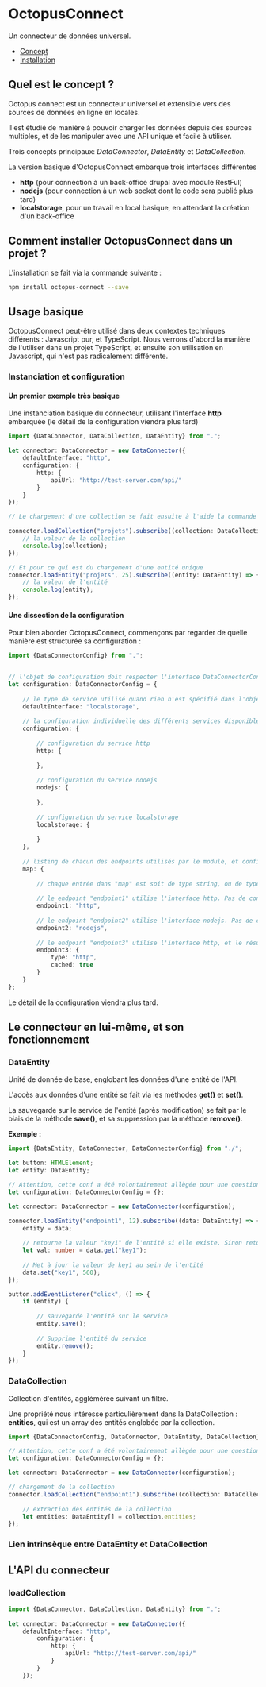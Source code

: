 # OctopusConnect
Un connecteur de données universel.

* [Concept](#ok)
* [Installation](#ok)

## Quel est le concept ?

Octopus connect est un connecteur universel et extensible vers des sources de données en ligne en locales.

Il est étudié de manière à pouvoir charger les données depuis des sources multiples, et de les manipuler avec une API
unique et facile à utiliser.

Trois concepts principaux: *DataConnector*, *DataEntity* et *DataCollection*.

La version basique d'OctopusConnect embarque trois interfaces différentes
* **http** (pour connection à un back-office drupal avec module RestFul)
* **nodejs** (pour connection à un web socket dont le code sera publié plus tard)
* **localstorage**, pour un travail en local basique, en attendant la création d'un back-office

## Comment installer OctopusConnect dans un projet ?

L'installation se fait via la commande suivante :
```sh
npm install octopus-connect --save
```

## Usage basique

OctopusConnect peut-être utilisé dans deux contextes techniques différents : Javascript pur, et TypeScript. Nous verrons
d'abord la manière de l'utiliser dans un projet TypeScript, et ensuite son utilisation en Javascript, qui n'est pas radicalement
différente.


### Instanciation et configuration

#### Un premier exemple très basique

Une instanciation basique du connecteur, utilisant l'interface **http** embarquée (le détail de la configuration viendra
plus tard)

```typescript
import {DataConnector, DataCollection, DataEntity} from ".";

let connector: DataConnector = new DataConnector({
    defaultInterface: "http",
    configuration: {
        http: {
            apiUrl: "http://test-server.com/api/"
        }
    }
});

// Le chargement d'une collection se fait ensuite à l'aide la commande suivante :

connector.loadCollection("projets").subscribe((collection: DataCollection) => {
    // la valeur de la collection
    console.log(collection);
});

// Et pour ce qui est du chargement d'une entité unique
connector.loadEntity("projets", 25).subscribe((entity: DataEntity) => {
    // la valeur de l'entité
    console.log(entity);
});
```


#### Une dissection de la configuration

Pour bien aborder OctopusConnect, commençons par regarder de quelle manière est structurée sa configuration :

```typescript
import {DataConnectorConfig} from ".";


// l'objet de configuration doit respecter l'interface DataConnectorConfig
let configuration: DataConnectorConfig = {
    
    // le type de service utilisé quand rien n'est spécifié dans l'objet "map"
    defaultInterface: "localstorage",
    
    // la configuration individuelle des différents services disponibles
    configuration: {
        
        // configuration du service http
        http: {
            
        },
        
        // configuration du service nodejs
        nodejs: {
            
        },
        
        // configuration du service localstorage
        localstorage: {
            
        }
    },
    
    // listing de chacun des endpoints utilisés par le module, et configuration individuelle
    map: {
        
        // chaque entrée dans "map" est soit de type string, ou de type EndpointConfig
        
        // le endpoint "endpoint1" utilise l'interface http. Pas de configuration supplémentaire.
        endpoint1: "http",
        
        // le endpoint "endpoint2" utilise l'interface nodejs. Pas de configuration supplémentaire.
        endpoint2: "nodejs",
        
        // le endpoint "endpoint3" utilise l'interface http, et le résultat des requêtes sera mis en cache
        endpoint3: {
            type: "http",
            cached: true
        }
    }
};
```

Le détail de la configuration viendra plus tard.

## Le connecteur en lui-même, et son fonctionnement

### DataEntity
Unité de donnée de base, englobant les données d'une entité de l'API.

L'accès aux données d'une entité se fait via les méthodes **get()** et **set()**.

La sauvegarde sur le service de l'entité (après modification) se fait par le biais de la méthode **save()**, et sa
suppression par la méthode **remove()**.

**Exemple :**
```typescript
import {DataEntity, DataConnector, DataConnectorConfig} from "./";

let button: HTMLElement;
let entity: DataEntity;

// Attention, cette conf a été volontairement allègée pour une question de lisibilité
let configuration: DataConnectorConfig = {};

let connector: DataConnector = new DataConnector(configuration);

connector.loadEntity("endpoint1", 12).subscribe((data: DataEntity) => {
    entity = data;
    
    // retourne la valeur "key1" de l'entité si elle existe. Sinon retourne null
    let val: number = data.get("key1");
    
    // Met à jour la valeur de key1 au sein de l'entité
    data.set("key1", 560);
});

button.addEventListener("click", () => {
    if (entity) {
        
        // sauvegarde l'entité sur le service
        entity.save();
        
        // Supprime l'entité du service
        entity.remove();
    }
});
```


### DataCollection
Collection d'entités, agglémérée suivant un filtre.

Une propriété nous intéresse particulièrement dans la DataCollection : **entities**, qui est un array des entités englobée par
la collection.

```typescript
import {DataConnectorConfig, DataConnector, DataEntity, DataCollection} from "./"

// Attention, cette conf a été volontairement allègée pour une question de lisibilité
let configuration: DataConnectorConfig = {};

let connector: DataConnector = new DataConnector(configuration);

// chargement de la collection
connector.loadCollection("endpoint1").subscribe((collection: DataCollection) => {
    
    // extraction des entités de la collection
    let entities: DataEntity[] = collection.entities;
});
```

### Lien intrinsèque entre DataEntity et DataCollection



## L'API du connecteur

### loadCollection

```typescript
import {DataConnector, DataCollection, DataEntity} from ".";
    
let connector: DataConnector = new DataConnector({
    defaultInterface: "http",
        configuration: {
            http: {
                apiUrl: "http://test-server.com/api/"
            }
        }
    });


```